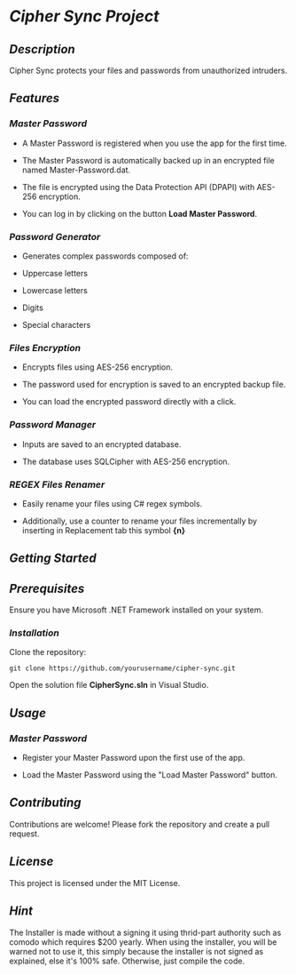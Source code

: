 # _Cipher Sync Project_

## _Description_
Cipher Sync protects your files and passwords from unauthorized intruders.

## _Features_

### _Master Password_

- A Master Password is registered when you use the app for the first time.

- The Master Password is automatically backed up in an encrypted file named Master-Password.dat.

- The file is encrypted using the Data Protection API (DPAPI) with AES-256 encryption.

- You can log in by clicking on the button **Load Master Password**.

### _Password Generator_

- Generates complex passwords composed of:

- Uppercase letters

- Lowercase letters

- Digits

- Special characters

### _Files Encryption_

- Encrypts files using AES-256 encryption.

- The password used for encryption is saved to an encrypted backup file.

- You can load the encrypted password directly with a click.

### _Password Manager_

- Inputs are saved to an encrypted database.

- The database uses SQLCipher with AES-256 encryption.

### _REGEX Files Renamer_

- Easily rename your files using C# regex symbols.

- Additionally, use a counter to rename your files incrementally by inserting in Replacement tab this symbol **{n}**

## _Getting Started_

## _Prerequisites_

Ensure you have Microsoft .NET Framework installed on your system.

### _Installation_

Clone the repository:

```git clone https://github.com/yourusername/cipher-sync.git```

Open the solution file **CipherSync.sln** in Visual Studio.

## _Usage_

### _Master Password_

- Register your Master Password upon the first use of the app.

- Load the Master Password using the "Load Master Password" button.

## _Contributing_

Contributions are welcome! Please fork the repository and create a pull request.

## _License_
This project is licensed under the MIT License.

## _Hint_

The Installer is made without a signing it using thrid-part authority such as comodo which requires $200 yearly.
When using the installer, you will be warned not to use it, this simply because the installer is not signed as explained, else it's 100% safe.
Otherwise, just compile the code.
